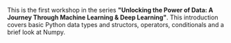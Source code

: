 This is the first workshop in the series **"Unlocking the Power of Data: A Journey Through Machine Learning & Deep Learning"**. This introduction covers basic Python data types and structors, operators, conditionals and a brief look at Numpy.
